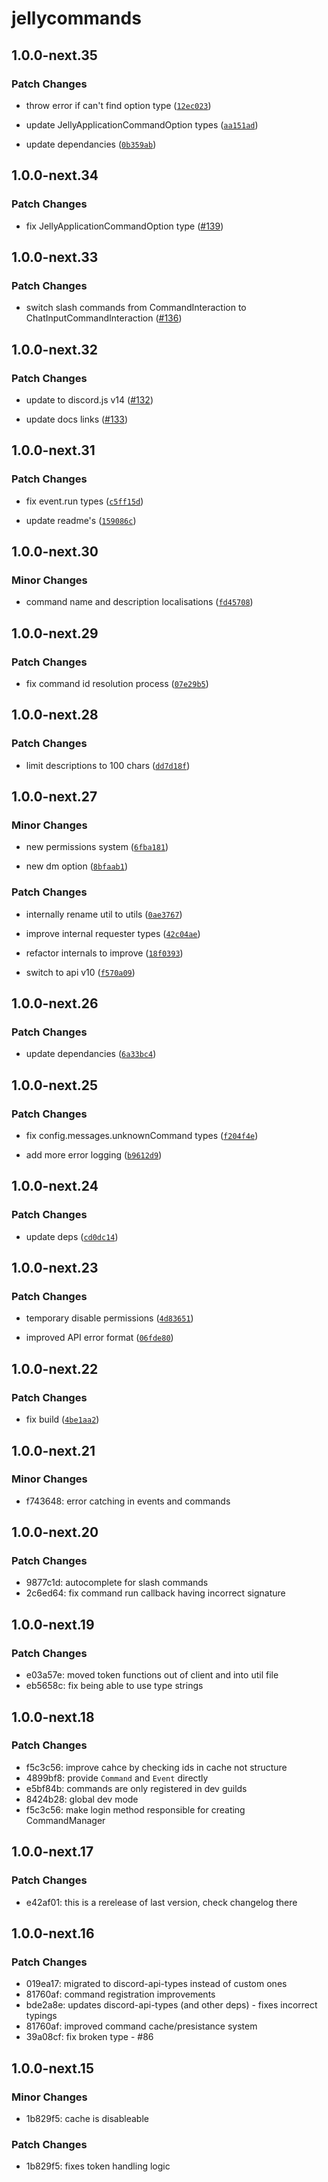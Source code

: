 # jellycommands

## 1.0.0-next.35

### Patch Changes

-   throw error if can't find option type ([`12ec023`](https://github.com/ghostdevv/jellycommands/commit/12ec023f90d25626718b1308ca86343d50eccf56))

*   update JellyApplicationCommandOption types ([`aa151ad`](https://github.com/ghostdevv/jellycommands/commit/aa151adb35dfd0b13c0b038c167bb474fad7e3ea))

-   update dependancies ([`0b359ab`](https://github.com/ghostdevv/jellycommands/commit/0b359abc4ec563febf638a26a36b567e0d0072eb))

## 1.0.0-next.34

### Patch Changes

-   fix JellyApplicationCommandOption type ([#139](https://github.com/ghostdevv/jellycommands/pull/139))

## 1.0.0-next.33

### Patch Changes

-   switch slash commands from CommandInteraction to ChatInputCommandInteraction ([#136](https://github.com/ghostdevv/jellycommands/pull/136))

## 1.0.0-next.32

### Patch Changes

-   update to discord.js v14 ([#132](https://github.com/ghostdevv/jellycommands/pull/132))

*   update docs links ([#133](https://github.com/ghostdevv/jellycommands/pull/133))

## 1.0.0-next.31

### Patch Changes

-   fix event.run types ([`c5ff15d`](https://github.com/ghostdevv/jellycommands/commit/c5ff15db88dc740ff2d9368523045eaec4e729c4))

*   update readme's ([`159086c`](https://github.com/ghostdevv/jellycommands/commit/159086c4725c99d6c47eab975c92227e7454ff0a))

## 1.0.0-next.30

### Minor Changes

-   command name and description localisations ([`fd45708`](https://github.com/ghostdevv/jellycommands/commit/fd45708cff29705cb94ae2b2d8c342447bb6e658))

## 1.0.0-next.29

### Patch Changes

-   fix command id resolution process ([`07e29b5`](https://github.com/ghostdevv/jellycommands/commit/07e29b5d63240ebf2dd5d6b7c41c8175e1f9b0fb))

## 1.0.0-next.28

### Patch Changes

-   limit descriptions to 100 chars ([`dd7d18f`](https://github.com/ghostdevv/jellycommands/commit/dd7d18f8ba98e190c2a7aa967660a3aa01d29f3d))

## 1.0.0-next.27

### Minor Changes

-   new permissions system ([`6fba181`](https://github.com/ghostdevv/jellycommands/commit/6fba18170a5f94a66f3171493b8d6da5e367db0c))

*   new dm option ([`8bfaab1`](https://github.com/ghostdevv/jellycommands/commit/8bfaab1628c4ae69471a2518532284b6e7c37587))

### Patch Changes

-   internally rename util to utils ([`0ae3767`](https://github.com/ghostdevv/jellycommands/commit/0ae3767edd50d85673afbce59f4f54881b26ab34))

*   improve internal requester types ([`42c04ae`](https://github.com/ghostdevv/jellycommands/commit/42c04ae3e10f379bbb30a50ac3c3bb83365e5775))

-   refactor internals to improve ([`18f0393`](https://github.com/ghostdevv/jellycommands/commit/18f03931023241177b1e7290dce3af7892632db1))

*   switch to api v10 ([`f570a09`](https://github.com/ghostdevv/jellycommands/commit/f570a09fd348f79fca11c43004884b955ce279b4))

## 1.0.0-next.26

### Patch Changes

-   update dependancies ([`6a33bc4`](https://github.com/ghostdevv/jellycommands/commit/6a33bc452f67162171589f9642ccde3a55c4b368))

## 1.0.0-next.25

### Patch Changes

-   fix config.messages.unknownCommand types ([`f204f4e`](https://github.com/ghostdevv/jellycommands/commit/f204f4e2a2bbf9898bfd9b3489c672c58786fca9))

*   add more error logging ([`b9612d9`](https://github.com/ghostdevv/jellycommands/commit/b9612d913bcf0c7985783f5ec893037a5fcebaa9))

## 1.0.0-next.24

### Patch Changes

-   update deps ([`cd0dc14`](https://github.com/ghostdevv/jellycommands/commit/cd0dc14bce824c2cae901b3a1f0b265eb9846428))

## 1.0.0-next.23

### Patch Changes

-   temporary disable permissions ([`4d83651`](https://github.com/ghostdevv/jellycommands/commit/4d83651cbe29439adc1a7eda9ae2b0309daa8164))

*   improved API error format ([`06fde80`](https://github.com/ghostdevv/jellycommands/commit/06fde805aa076b8db06c2eb2a1641a24244ca00d))

## 1.0.0-next.22

### Patch Changes

-   fix build ([`4be1aa2`](https://github.com/ghostdevv/jellycommands/commit/4be1aa2a610deb2e52873f83688db98e01e7a63c))

## 1.0.0-next.21

### Minor Changes

-   f743648: error catching in events and commands

## 1.0.0-next.20

### Patch Changes

-   9877c1d: autocomplete for slash commands
-   2c6ed64: fix command run callback having incorrect signature

## 1.0.0-next.19

### Patch Changes

-   e03a57e: moved token functions out of client and into util file
-   eb5658c: fix being able to use type strings

## 1.0.0-next.18

### Patch Changes

-   f5c3c56: improve cahce by checking ids in cache not structure
-   4899bf8: provide `Command` and `Event` directly
-   e5bf84b: commands are only registered in dev guilds
-   8424b28: global dev mode
-   f5c3c56: make login method responsible for creating CommandManager

## 1.0.0-next.17

### Patch Changes

-   e42af01: this is a rerelease of last version, check changelog there

## 1.0.0-next.16

### Patch Changes

-   019ea17: migrated to discord-api-types instead of custom ones
-   81760af: command registration improvements
-   bde2a8e: updates discord-api-types (and other deps) - fixes incorrect typings
-   81760af: improved command cache/presistance system
-   39a08cf: fix broken type - #86

## 1.0.0-next.15

### Minor Changes

-   1b829f5: cache is disableable

### Patch Changes

-   1b829f5: fixes token handling logic
